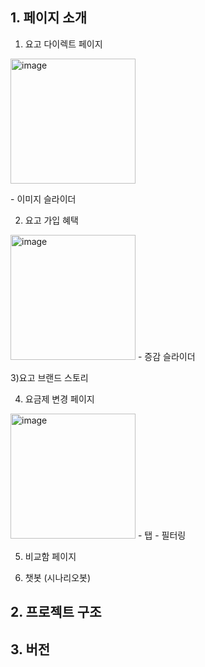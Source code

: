 ## 1. 페이지 소개
1) 요고 다이렉트 페이지
<img width="200" alt="image" src="https://github.com/user-attachments/assets/7e269de7-af55-45f2-b70b-1231b404f904">
<p>- 이미지 슬라이더</p>

2) 요고 가입 혜택
<img width="200" alt="image" src="https://github.com/user-attachments/assets/4dad8ca1-bd0c-4256-a404-fdd778475a67">
  - 증감 슬라이더 

3)요고 브랜드 스토리 

4) 요금제 변경 페이지
<img width="200" alt="image" src="https://github.com/user-attachments/assets/0be2384b-2a1a-4b34-9b17-ef89bc4e75ba">
  - 탭
  - 필터링

5) 비교함 페이지

6) 챗봇 (시나리오봇)

## 2. 프로젝트 구조


## 3. 버전

